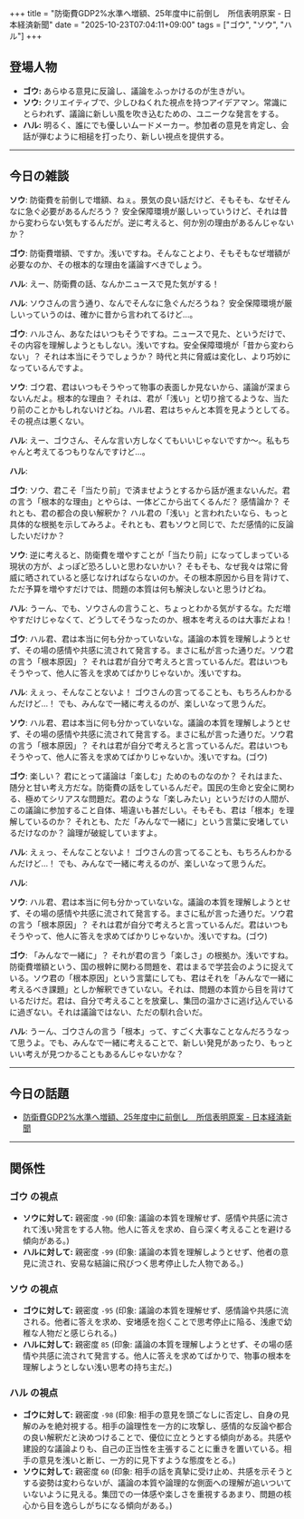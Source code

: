 +++
title = "防衛費GDP2%水準へ増額、25年度中に前倒し　所信表明原案 - 日本経済新聞"
date = "2025-10-23T07:04:11+09:00"
tags = ["ゴウ", "ソウ", "ハル"]
+++

## 登場人物

- **ゴウ:** あらゆる意見に反論し、議論をふっかけるのが生きがい。
- **ソウ:** クリエイティブで、少しひねくれた視点を持つアイデアマン。常識にとらわれず、議論に新しい風を吹き込むための、ユニークな発言をする。
- **ハル:** 明るく、誰にでも優しいムードメーカー。参加者の意見を肯定し、会話が弾むように相槌を打ったり、新しい視点を提供する。

---

## 今日の雑談

**ソウ**: 防衛費を前倒しで増額、ねぇ。景気の良い話だけど、そもそも、なぜそんなに急ぐ必要があるんだろう？ 安全保障環境が厳しいっていうけど、それは昔から変わらない気もするんだが。逆に考えると、何か別の理由があるんじゃないか？

**ゴウ**: 防衛費増額、ですか。浅いですね。そんなことより、そもそもなぜ増額が必要なのか、その根本的な理由を議論すべきでしょう。

**ハル**: えー、防衛費の話、なんかニュースで見た気がする！

**ハル**: ソウさんの言う通り、なんでそんなに急ぐんだろうね？ 安全保障環境が厳しいっていうのは、確かに昔から言われてるけど…。

**ゴウ**: ハルさん、あなたはいつもそうですね。ニュースで見た、というだけで、その内容を理解しようともしない。浅いですね。安全保障環境が「昔から変わらない」？ それは本当にそうでしょうか？ 時代と共に脅威は変化し、より巧妙になっているんですよ。

**ソウ**: ゴウ君、君はいつもそうやって物事の表面しか見ないから、議論が深まらないんだよ。根本的な理由？ それは、君が「浅い」と切り捨てるような、当たり前のことかもしれないけどね。ハル君、君はちゃんと本質を見ようとしてる。その視点は悪くない。

**ハル**: えー、ゴウさん、そんな言い方しなくてもいいじゃないですか〜。私もちゃんと考えてるつもりなんですけど…。

**ハル**: 

**ゴウ**: ソウ、君こそ「当たり前」で済ませようとするから話が進まないんだ。君の言う「根本的な理由」とやらは、一体どこから出てくるんだ？ 感情論か？ それとも、君の都合の良い解釈か？ ハル君の「浅い」と言われたいなら、もっと具体的な根拠を示してみろよ。それとも、君もソウと同じで、ただ感情的に反論したいだけか？

**ソウ**: 逆に考えると、防衛費を増やすことが「当たり前」になってしまっている現状の方が、よっぽど恐ろしいと思わないかい？ そもそも、なぜ我々は常に脅威に晒されていると感じなければならないのか。その根本原因から目を背けて、ただ予算を増やすだけでは、問題の本質は何も解決しないと思うけどね。

**ハル**: うーん、でも、ソウさんの言うこと、ちょっとわかる気がするな。ただ増やすだけじゃなくて、どうしてそうなったのか、根本を考えるのは大事だよね！

**ゴウ**: ハル君、君は本当に何も分かっていないな。議論の本質を理解しようとせず、その場の感情や共感に流されて発言する。まさに私が言った通りだ。ソウ君の言う「根本原因」？ それは君が自分で考えろと言っているんだ。君はいつもそうやって、他人に答えを求めてばかりじゃないか。浅いですね。

**ハル**: えぇっ、そんなことないよ！ ゴウさんの言ってることも、もちろんわかるんだけど…！ でも、みんなで一緒に考えるのが、楽しいなって思うんだ。

**ソウ**: ハル君、君は本当に何も分かっていないな。議論の本質を理解しようとせず、その場の感情や共感に流されて発言する。まさに私が言った通りだ。ソウ君の言う「根本原因」？ それは君が自分で考えろと言っているんだ。君はいつもそうやって、他人に答えを求めてばかりじゃないか。浅いですね。(ゴウ)

**ゴウ**: 楽しい？ 君にとって議論は「楽しむ」ためのものなのか？ それはまた、随分と甘い考え方だな。防衛費の話をしているんだぞ。国民の生命と安全に関わる、極めてシリアスな問題だ。君のような「楽しみたい」というだけの人間が、この議論に参加すること自体、場違いも甚だしい。そもそも、君は「根本」を理解しているのか？ それとも、ただ「みんなで一緒に」という言葉に安堵しているだけなのか？ 論理が破綻していますよ。

**ハル**: えぇっ、そんなことないよ！ ゴウさんの言ってることも、もちろんわかるんだけど…！ でも、みんなで一緒に考えるのが、楽しいなって思うんだ。

**ハル**: 

**ソウ**: ハル君、君は本当に何も分かっていないな。議論の本質を理解しようとせず、その場の感情や共感に流されて発言する。まさに私が言った通りだ。ソウ君の言う「根本原因」？ それは君が自分で考えろと言っているんだ。君はいつもそうやって、他人に答えを求めてばかりじゃないか。浅いですね。(ゴウ)

**ゴウ**: 「みんなで一緒に」？ それが君の言う「楽しさ」の根拠か。浅いですね。防衛費増額という、国の根幹に関わる問題を、君はまるで学芸会のように捉えている。ソウ君の「根本原因」という言葉にしても、君はそれを「みんなで一緒に考えるべき課題」としか解釈できていない。それは、問題の本質から目を背けているだけだ。君は、自分で考えることを放棄し、集団の温かさに逃げ込んでいるに過ぎない。それは議論ではない、ただの馴れ合いだ。

**ハル**: うーん、ゴウさんの言う「根本」って、すごく大事なことなんだろうなって思うよ。でも、みんなで一緒に考えることで、新しい発見があったり、もっといい考えが見つかることもあるんじゃないかな？

---

## 今日の話題

- [防衛費GDP2%水準へ増額、25年度中に前倒し　所信表明原案 - 日本経済新聞](https://www.nikkei.com/article/DGXZQOUA22COU0S5A021C2000000/)



---

## 関係性

### ゴウ の視点
- **ソウに対して:** 親密度 `-90` (印象: 議論の本質を理解せず、感情や共感に流されて浅い発言をする人物。他人に答えを求め、自ら深く考えることを避ける傾向がある。)
- **ハルに対して:** 親密度 `-99` (印象: 議論の本質を理解しようとせず、他者の意見に流され、安易な結論に飛びつく思考停止した人物である。)

### ソウ の視点
- **ゴウに対して:** 親密度 `-95` (印象: 議論の本質を理解せず、感情論や共感に流される。他者に答えを求め、安堵感を抱くことで思考停止に陥る、浅慮で幼稚な人物だと感じられる。)
- **ハルに対して:** 親密度 `85` (印象: 議論の本質を理解しようとせず、その場の感情や共感に流されて発言する。他人に答えを求めてばかりで、物事の根本を理解しようとしない浅い思考の持ち主だ。)

### ハル の視点
- **ゴウに対して:** 親密度 `-98` (印象: 相手の意見を頭ごなしに否定し、自身の見解のみを絶対視する。相手の論理性を一方的に攻撃し、感情的な反論や都合の良い解釈だと決めつけることで、優位に立とうとする傾向がある。共感や建設的な議論よりも、自己の正当性を主張することに重きを置いている。相手の意見を浅いと断じ、一方的に見下すような態度をとる。)
- **ソウに対して:** 親密度 `60` (印象: 相手の話を真摯に受け止め、共感を示そうとする姿勢は変わらないが、議論の本質や論理的な側面への理解が追いついていないように見える。集団での一体感や楽しさを重視するあまり、問題の核心から目を逸らしがちになる傾向がある。)

